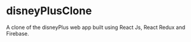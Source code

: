 # disneyPlusClone
A clone of the disneyPlus web app built using React Js, React Redux and Firebase. 
